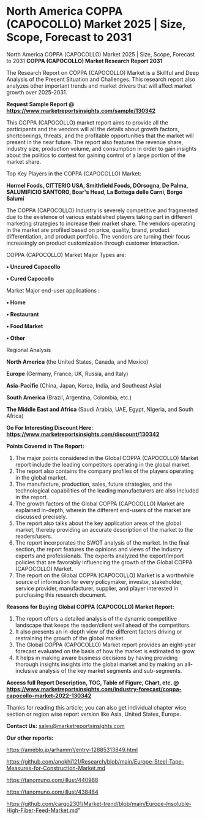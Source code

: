 # North America COPPA (CAPOCOLLO) Market 2025 | Size, Scope, Forecast to 2031
North America COPPA (CAPOCOLLO) Market 2025 | Size, Scope, Forecast to 2031
<strong>COPPA (CAPOCOLLO) Market Research Report 2031</strong>

The Research Report on COPPA (CAPOCOLLO) Market is a Skillful and Deep Analysis of the Present Situation and Challenges. This research report also analyzes other important trends and market drivers that will affect market growth over 2025-2031.

<strong>Request Sample Report @ <a href=https://www.marketreportsinsights.com/sample/130342>https://www.marketreportsinsights.com/sample/130342</a></strong>

This COPPA (CAPOCOLLO) market report aims to provide all the participants and the vendors will all the details about growth factors, shortcomings, threats, and the profitable opportunities that the market will present in the near future. The report also features the revenue share, industry size, production volume, and consumption in order to gain insights about the politics to contest for gaining control of a large portion of the market share.

Top Key Players in the COPPA (CAPOCOLLO) Market:

<strong>Hormel Foods, CITTERIO USA, Smithfield Foods, DOrsogna, De Palma, SALUMIFICIO SANTORO, Boar's Head, La Bottega delle Carni, Borgo Salumi</strong>

The COPPA (CAPOCOLLO) Industry is severely competitive and fragmented due to the existence of various established players taking part in different marketing strategies to increase their market share. The vendors operating in the market are profiled based on price, quality, brand, product differentiation, and product portfolio. The vendors are turning their focus increasingly on product customization through customer interaction.

COPPA (CAPOCOLLO) Market Major Types are:

<strong>• Uncured Capocollo

• Cured Capocollo</strong>

Market Major end-user applications :

<strong>• Home

• Restaurant

• Food Market

• Other</strong>

Regional Analysis

</u><strong><b>North America</b></strong> (the United States, Canada, and Mexico)

<strong><b>Europe </b></strong>(Germany, France, UK, Russia, and Italy)

<strong><b>Asia-Pacific</b></strong> (China, Japan, Korea, India, and Southeast Asia)

<strong><b>South America</b></strong> (Brazil, Argentina, Colombia, etc.)

<strong><b>The Middle East and Africa</b></strong> (Saudi Arabia, UAE, Egypt, Nigeria, and South Africa)

<strong>Go For Interesting Discount Here: <a href=https://www.marketreportsinsights.com/discount/130342>https://www.marketreportsinsights.com/discount/130342</a></strong>

<strong>Points Covered in The Report:</strong>
<ol>
  <li>The major points considered in the Global COPPA (CAPOCOLLO) Market report include the leading competitors operating in the global market.</li>
  <li>The report also contains the company profiles of the players operating in the global market.</li>
  <li>The manufacture, production, sales, future strategies, and the technological capabilities of the leading manufacturers are also included in the report.</li>
  <li>The growth factors of the Global COPPA (CAPOCOLLO) Market are explained in-depth, wherein the different end-users of the market are discussed precisely.</li>
  <li>The report also talks about the key application areas of the global market, thereby providing an accurate description of the market to the readers/users.</li>
  <li>The report incorporates the SWOT analysis of the market. In the final section, the report features the opinions and views of the industry experts and professionals. The experts analyzed the export/import policies that are favorably influencing the growth of the Global COPPA (CAPOCOLLO) Market.</li>
  <li>The report on the Global COPPA (CAPOCOLLO) Market is a worthwhile source of information for every policymaker, investor, stakeholder, service provider, manufacturer, supplier, and player interested in purchasing this research document.</li>
</ol>
<strong>Reasons for Buying Global COPPA (CAPOCOLLO) Market Report:</strong>

<ol>
  <li>The report offers a detailed analysis of the dynamic competitive landscape that keeps the reader/client well ahead of the competitors.</li>
  <li>It also presents an in-depth view of the different factors driving or restraining the growth of the global market.</li>
  <li>The Global COPPA (CAPOCOLLO) Market report provides an eight-year forecast evaluated on the basis of how the market is estimated to grow.</li>
  <li>It helps in making aware business decisions by having providing thorough insights insights into the global market and by making an all-inclusive analysis of the key market segments and sub-segments.</li>
</ol>
<strong>Access full Report Description, TOC, Table of Figure, Chart, etc. @ <a href=https://www.marketreportsinsights.com/industry-forecast/coppa-capocollo-market-2022-130342>https://www.marketreportsinsights.com/industry-forecast/coppa-capocollo-market-2022-130342</a></strong>


Thanks for reading this article; you can also get individual chapter wise section or region wise report version like Asia, United States, Europe.

<strong>Contact Us:</strong>
sales@marketreportsinsights.com

<strong>Our other reports:</strong>

<a href=https://ameblo.jp/arhamm1/entry-12885313849.html>https://ameblo.jp/arhamm1/entry-12885313849.html</a>

<a href=https://github.com/anokhi121/Research/blob/main/Europe-Steel-Tape-Measures-for-Construction-Market.md>https://github.com/anokhi121/Research/blob/main/Europe-Steel-Tape-Measures-for-Construction-Market.md</a>

<a href=https://tanomuno.com/illust/440988>https://tanomuno.com/illust/440988</a>

<a href=https://tanomuno.com/illust/438484>https://tanomuno.com/illust/438484</a>

<a href=https://github.com/cargo2301/Market-trend/blob/main/Europe-Insoluble-High-Fiber-Feed-Market.md>https://github.com/cargo2301/Market-trend/blob/main/Europe-Insoluble-High-Fiber-Feed-Market.md</a>"
